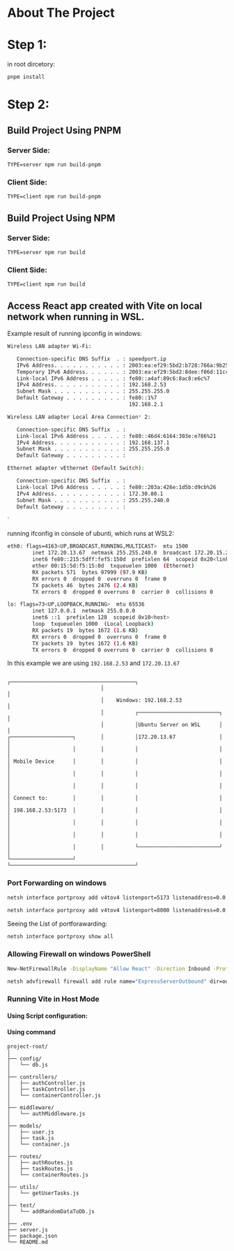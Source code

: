 # About The Project

# Step 1:
in root dircetory:
```
pnpm install
```

# Step 2:
## Build Project Using PNPM
### Server Side:

```
TYPE=server npm run build-pnpm
```
### Client Side:
```
TYPE=client npm run build-pnpm
```
## Build Project Using NPM
### Server Side:
```
TYPE=server npm run build
```
### Client Side:
```
TYPE=client npm run build
```

## Access React app created with Vite on local network when running in WSL.

Example result of running ipconfig in windows:
```bash
Wireless LAN adapter Wi-Fi:

   Connection-specific DNS Suffix  . : speedport.ip
   IPv6 Address. . . . . . . . . . . : 2003:ea:ef29:5bd2:b728:766a:9b25:eaf3
   Temporary IPv6 Address. . . . . . : 2003:ea:ef29:5bd2:8dee:f06d:11cc:53e8
   Link-local IPv6 Address . . . . . : fe80::a4af:89c6:8ac8:e6c%7
   IPv4 Address. . . . . . . . . . . : 192.168.2.53
   Subnet Mask . . . . . . . . . . . : 255.255.255.0
   Default Gateway . . . . . . . . . : fe80::1%7
                                       192.168.2.1

Wireless LAN adapter Local Area Connection* 2:

   Connection-specific DNS Suffix  . :
   Link-local IPv6 Address . . . . . : fe80::46d4:6164:303e:e786%21
   IPv4 Address. . . . . . . . . . . : 192.168.137.1
   Subnet Mask . . . . . . . . . . . : 255.255.255.0
   Default Gateway . . . . . . . . . :

Ethernet adapter vEthernet (Default Switch):

   Connection-specific DNS Suffix  . :
   Link-local IPv6 Address . . . . . : fe80::203a:426e:1d5b:d9cb%26
   IPv4 Address. . . . . . . . . . . : 172.30.80.1
   Subnet Mask . . . . . . . . . . . : 255.255.240.0
   Default Gateway . . . . . . . . . :
```
`

running ifconfig in console of ubunti, which runs at WSL2:
```bash
eth0: flags=4163<UP,BROADCAST,RUNNING,MULTICAST>  mtu 1500
        inet 172.20.13.67  netmask 255.255.240.0  broadcast 172.20.15.255
        inet6 fe80::215:5dff:fef5:150d  prefixlen 64  scopeid 0x20<link>
        ether 00:15:5d:f5:15:0d  txqueuelen 1000  (Ethernet)
        RX packets 571  bytes 97999 (97.9 KB)
        RX errors 0  dropped 0  overruns 0  frame 0
        TX packets 46  bytes 2476 (2.4 KB)
        TX errors 0  dropped 0 overruns 0  carrier 0  collisions 0

lo: flags=73<UP,LOOPBACK,RUNNING>  mtu 65536
        inet 127.0.0.1  netmask 255.0.0.0
        inet6 ::1  prefixlen 128  scopeid 0x10<host>
        loop  txqueuelen 1000  (Local Loopback)
        RX packets 19  bytes 1672 (1.6 KB)
        RX errors 0  dropped 0  overruns 0  frame 0
        TX packets 19  bytes 1672 (1.6 KB)
        TX errors 0  dropped 0 overruns 0  carrier 0  collisions 0
```

In this example we are using `192.168.2.53` and `172.20.13.67`


```
                              ┌────────────────────────────────────────┐
                              │                                        │
                              │    Windows: 192.168.2.53               │
                              │          ┌──────────────────────────┐  │
                              │          │Ubuntu Server on WSL      │  │
┌────────────────────┐        │          │172.20.13.67              │  │
│                    │        │          │                          │  │
│ Mobile Device      │        │          │                          │  │
│                    │        │          │                          │  │
│                    │        │          │                          │  │
│ Connect to:        │        │          │                          │  │
│ 198.168.2.53:5173  │        │          │                          │  │
│                    │        │          │                          │  │
│                    │        │          │                          │  │
│                    │        │          └──────────────────────────┘  │
└────────────────────┘        └────────────────────────────────────────┘
```

### Port Forwarding on windows
```bash
netsh interface portproxy add v4tov4 listenport=5173 listenaddress=0.0.0.0 connectport=5173 connectaddress=172.20.13.67
```
```bash
netsh interface portproxy add v4tov4 listenport=8000 listenaddress=0.0.0.0 connectport=8000 connectaddress=172.20.13.67
```

Seeing the List of portforawarding:
```bash
netsh interface portproxy show all
```

### Allowing Firewall on windows PowerShell
```bash
New-NetFirewallRule -DisplayName "Allow React" -Direction Inbound -Protocol TCP -LocalPort 5173 -Action Allow
```

```bash
netsh advfirewall firewall add rule name="ExpressServerOutbound" dir=out action=allow protocol=TCP localport=8000
```
### Running Vite in Host Mode
#### Using Script configuration:

#### Using command



```
project-root/
│
├── config/
│   └── db.js
│
├── controllers/
│   ├── authController.js
│   ├── taskController.js
│   └── containerController.js
│
├── middleware/
│   └── authMiddleware.js
│
├── models/
│   ├── user.js
│   ├── task.js
│   └── container.js
│
├── routes/
│   ├── authRoutes.js
│   ├── taskRoutes.js
│   └── containerRoutes.js
│
├── utils/
│   └── getUserTasks.js
│
├── test/
│   └── addRandomDataToDb.js
│
├── .env
├── server.js
├── package.json
└── README.md
```
